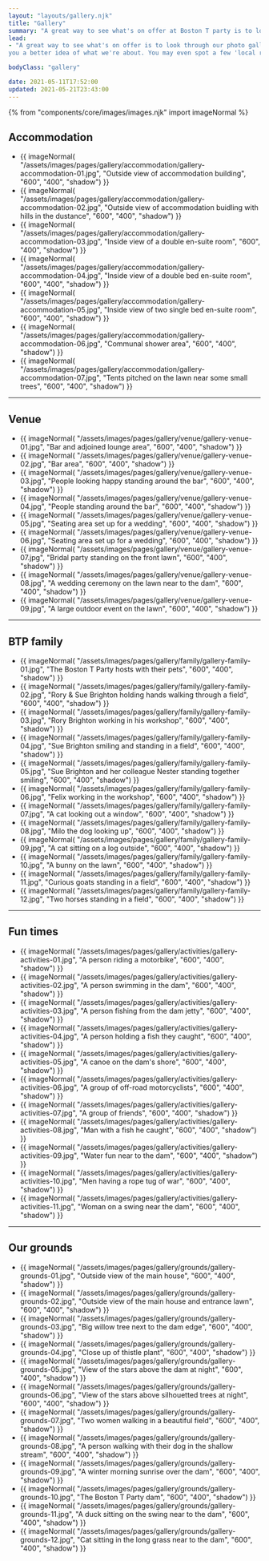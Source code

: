 ```yaml
---
layout: "layouts/gallery.njk"
title: "Gallery"
summary: "A great way to see what's on offer at Boston T party is to look through our photo gallery."
lead:
- "A great way to see what's on offer is to look through our photo gallery. Here are some pics of Boston T Party to give
you a better idea of what we're about. You may even spot a few 'local residents'."

bodyClass: "gallery"

date: 2021-05-11T17:52:00
updated: 2021-05-21T23:43:00
---
```


{% from "components/core/images/images.njk" import imageNormal %}

<section class="[ flow ]" aria-label="Accommodation pictures">
  <h2>Accommodation</h2>
  <ul class="[ auto-grid ] [ no-list ]">
    <li>
      {{ imageNormal(
      "/assets/images/pages/gallery/accommodation/gallery-accommodation-01.jpg",
      "Outside view of accommodation building",
      "600",
      "400",
      "shadow")
      }}</li>
    <li>
      {{ imageNormal(
      "/assets/images/pages/gallery/accommodation/gallery-accommodation-02.jpg",
      "Outside view of accommodation buidling with hills in the dustance",
      "600",
      "400",
      "shadow")
      }}</li>
    <li>
      {{ imageNormal(
      "/assets/images/pages/gallery/accommodation/gallery-accommodation-03.jpg",
      "Inside view of a double en-suite room",
      "600",
      "400",
      "shadow")
      }}</li>
    <li>
      {{ imageNormal(
      "/assets/images/pages/gallery/accommodation/gallery-accommodation-04.jpg",
      "Inside view of a double bed en-suite room",
      "600",
      "400",
      "shadow")
      }}</li>
    <li>
      {{ imageNormal(
      "/assets/images/pages/gallery/accommodation/gallery-accommodation-05.jpg",
      "Inside view of two single bed en-suite room",
      "600",
      "400",
      "shadow")
      }}</li>
    <li>
      {{ imageNormal(
      "/assets/images/pages/gallery/accommodation/gallery-accommodation-06.jpg",
      "Communal shower area",
      "600",
      "400",
      "shadow")
      }}</li>
    <li>
      {{ imageNormal(
      "/assets/images/pages/gallery/accommodation/gallery-accommodation-07.jpg",
      "Tents pitched on the lawn near some small trees",
      "600",
      "400",
      "shadow")
      }}</li>
  </ul>
</section>

---

<section class="[ flow ]" aria-label="Venue pictures">
  <h2>Venue</h2>
  <ul class="[ auto-grid ] [ no-list ]">
    <li>
      {{ imageNormal(
      "/assets/images/pages/gallery/venue/gallery-venue-01.jpg",
      "Bar and adjoined lounge area",
      "600",
      "400",
      "shadow")
      }}</li>
    <li>
      {{ imageNormal(
      "/assets/images/pages/gallery/venue/gallery-venue-02.jpg",
      "Bar area",
      "600",
      "400",
      "shadow")
      }}</li>
    <li>
      {{ imageNormal(
      "/assets/images/pages/gallery/venue/gallery-venue-03.jpg",
      "People looking happy standing around the bar",
      "600",
      "400",
      "shadow")
      }}</li>
    <li>
      {{ imageNormal(
      "/assets/images/pages/gallery/venue/gallery-venue-04.jpg",
      "People standing around the bar",
      "600",
      "400",
      "shadow")
      }}</li>
    <li>
      {{ imageNormal(
      "/assets/images/pages/gallery/venue/gallery-venue-05.jpg",
      "Seating area set up for a wedding",
      "600",
      "400",
      "shadow")
      }}</li>
    <li>
      {{ imageNormal(
      "/assets/images/pages/gallery/venue/gallery-venue-06.jpg",
      "Seating area set up for a wedding",
      "600",
      "400",
      "shadow")
      }}</li>
    <li>
      {{ imageNormal(
      "/assets/images/pages/gallery/venue/gallery-venue-07.jpg",
      "Bridal party standing on the front lawn",
      "600",
      "400",
      "shadow")
      }}</li>
    <li>
      {{ imageNormal(
      "/assets/images/pages/gallery/venue/gallery-venue-08.jpg",
      "A wedding ceremony on the lawn near to the dam",
      "600",
      "400",
      "shadow")
      }}</li>
    <li>
      {{ imageNormal(
      "/assets/images/pages/gallery/venue/gallery-venue-09.jpg",
      "A large outdoor event on the lawn",
      "600",
      "400",
      "shadow")
      }}</li>
  </ul>
</section>

---

<section class="[ flow ]" aria-label="Pictures of the Boston T Party family">
  <h2>BTP family</h2>
  <ul class="[ auto-grid ] [ no-list ]">
    <li>
      {{ imageNormal(
      "/assets/images/pages/gallery/family/gallery-family-01.jpg",
      "The Boston T Party hosts with their pets",
      "600",
      "400",
      "shadow")
      }}</li>
    <li>
      {{ imageNormal(
      "/assets/images/pages/gallery/family/gallery-family-02.jpg",
      "Rory & Sue Brighton holding hands walking through a field",
      "600",
      "400",
      "shadow")
      }}</li>
    <li>
      {{ imageNormal(
      "/assets/images/pages/gallery/family/gallery-family-03.jpg",
      "Rory Brighton working in his workshop",
      "600",
      "400",
      "shadow")
      }}</li>
    <li>
      {{ imageNormal(
      "/assets/images/pages/gallery/family/gallery-family-04.jpg",
      "Sue Brighton smiling and standing in a field",
      "600",
      "400",
      "shadow")
      }}</li>
    <li>
      {{ imageNormal(
      "/assets/images/pages/gallery/family/gallery-family-05.jpg",
      "Sue Brighton and her colleague Nester standing together smiling",
      "600",
      "400",
      "shadow")
      }}</li>
    <li>
      {{ imageNormal(
      "/assets/images/pages/gallery/family/gallery-family-06.jpg",
      "Felix working in the workshop",
      "600",
      "400",
      "shadow")
      }}</li>
    <li>
      {{ imageNormal(
      "/assets/images/pages/gallery/family/gallery-family-07.jpg",
      "A cat looking out a window",
      "600",
      "400",
      "shadow")
      }}</li>
    <li>
      {{ imageNormal(
      "/assets/images/pages/gallery/family/gallery-family-08.jpg",
      "Milo the dog looking up",
      "600",
      "400",
      "shadow")
      }}</li>
    <li>
      {{ imageNormal(
      "/assets/images/pages/gallery/family/gallery-family-09.jpg",
      "A cat sitting on a log outside",
      "600",
      "400",
      "shadow")
      }}</li>
    <li>
      {{ imageNormal(
      "/assets/images/pages/gallery/family/gallery-family-10.jpg",
      "A bunny on the lawn",
      "600",
      "400",
      "shadow")
      }}</li>
    <li>
      {{ imageNormal(
      "/assets/images/pages/gallery/family/gallery-family-11.jpg",
      "Curious goats standing in a field",
      "600",
      "400",
      "shadow")
      }}</li>
    <li>
      {{ imageNormal(
      "/assets/images/pages/gallery/family/gallery-family-12.jpg",
      "Two horses standing in a field",
      "600",
      "400",
      "shadow")
      }}</li>
  </ul>
</section>

---

<section class="[ flow ]" aria-label="Pictures of fun activities">
  <h2>Fun times</h2>
  <ul class="[ auto-grid ] [ no-list ]">
    <li>
      {{ imageNormal(
      "/assets/images/pages/gallery/activities/gallery-activities-01.jpg",
      "A person riding a motorbike",
      "600",
      "400",
      "shadow")
      }}</li>
    <li>
      {{ imageNormal(
      "/assets/images/pages/gallery/activities/gallery-activities-02.jpg",
      "A person swimming in the dam",
      "600",
      "400",
      "shadow")
      }}</li>
    <li>
      {{ imageNormal(
      "/assets/images/pages/gallery/activities/gallery-activities-03.jpg",
      "A person fishing from the dam jetty",
      "600",
      "400",
      "shadow")
      }}</li>
    <li>
      {{ imageNormal(
      "/assets/images/pages/gallery/activities/gallery-activities-04.jpg",
      "A person holding a fish they caught",
      "600",
      "400",
      "shadow")
      }}</li>
    <li>
      {{ imageNormal(
      "/assets/images/pages/gallery/activities/gallery-activities-05.jpg",
      "A canoe on the dam's shore",
      "600",
      "400",
      "shadow")
      }}</li>
    <li>
      {{ imageNormal(
      "/assets/images/pages/gallery/activities/gallery-activities-06.jpg",
      "A group of off-road motorcyclists",
      "600",
      "400",
      "shadow")
      }}</li>
    <li>
      {{ imageNormal(
      "/assets/images/pages/gallery/activities/gallery-activities-07.jpg",
      "A group of friends",
      "600",
      "400",
      "shadow")
      }}</li>
    <li>
      {{ imageNormal(
      "/assets/images/pages/gallery/activities/gallery-activities-08.jpg",
      "Man with a fish he caught",
      "600",
      "400",
      "shadow")
      }}</li>
    <li>
      {{ imageNormal(
      "/assets/images/pages/gallery/activities/gallery-activities-09.jpg",
      "Water fun near to the dam",
      "600",
      "400",
      "shadow")
      }}</li>
    <li>
      {{ imageNormal(
      "/assets/images/pages/gallery/activities/gallery-activities-10.jpg",
      "Men having a rope tug of war",
      "600",
      "400",
      "shadow")
      }}</li>
    <li>
      {{ imageNormal(
      "/assets/images/pages/gallery/activities/gallery-activities-11.jpg",
      "Woman on a swing near the dam",
      "600",
      "400",
      "shadow")
      }}</li>
  </ul>
</section>

---

<section class="[ flow ]" aria-label="Pictures of the Boston T Party grounds">
  <h2>Our grounds</h2>
  <ul class="[ auto-grid ] [ no-list ]">
    <li>
      {{ imageNormal(
      "/assets/images/pages/gallery/grounds/gallery-grounds-01.jpg",
      "Outside view of the main house",
      "600",
      "400",
      "shadow")
      }}</li>
    <li>
      {{ imageNormal(
      "/assets/images/pages/gallery/grounds/gallery-grounds-02.jpg",
      "Outside view of the main house and entrance lawn",
      "600",
      "400",
      "shadow")
      }}</li>
    <li>
      {{ imageNormal(
      "/assets/images/pages/gallery/grounds/gallery-grounds-03.jpg",
      "Big willow tree next to the dam edge",
      "600",
      "400",
      "shadow")
      }}</li>
    <li>
      {{ imageNormal(
      "/assets/images/pages/gallery/grounds/gallery-grounds-04.jpg",
      "Close up of thistle plant",
      "600",
      "400",
      "shadow")
      }}</li>
    <li>
      {{ imageNormal(
      "/assets/images/pages/gallery/grounds/gallery-grounds-05.jpg",
      "View of the stars above the dam at night",
      "600",
      "400",
      "shadow")
      }}</li>
    <li>
      {{ imageNormal(
      "/assets/images/pages/gallery/grounds/gallery-grounds-06.jpg",
      "View of the stars above silhouetted trees at night",
      "600",
      "400",
      "shadow")
      }}</li>
    <li>
      {{ imageNormal(
      "/assets/images/pages/gallery/grounds/gallery-grounds-07.jpg",
      "Two women walking in a beautiful field",
      "600",
      "400",
      "shadow")
      }}</li>
    <li>
      {{ imageNormal(
      "/assets/images/pages/gallery/grounds/gallery-grounds-08.jpg",
      "A person walking with their dog in the shallow stream",
      "600",
      "400",
      "shadow")
      }}</li>
    <li>
      {{ imageNormal(
      "/assets/images/pages/gallery/grounds/gallery-grounds-09.jpg",
      "A winter morning sunrise over the dam",
      "600",
      "400",
      "shadow")
      }}</li>
    <li>
      {{ imageNormal(
      "/assets/images/pages/gallery/grounds/gallery-grounds-10.jpg",
      "The Boston T Party dam",
      "600",
      "400",
      "shadow")
      }}</li>
    <li>
      {{ imageNormal(
      "/assets/images/pages/gallery/grounds/gallery-grounds-11.jpg",
      "A duck sitting on the swing near to the dam",
      "600",
      "400",
      "shadow")
      }}</li>
    <li>
      {{ imageNormal(
      "/assets/images/pages/gallery/grounds/gallery-grounds-12.jpg",
      "Cat sitting in the long grass near to the dam",
      "600",
      "400",
      "shadow")
      }}</li>
  </ul>
</section>
